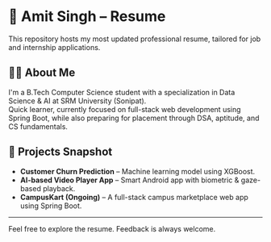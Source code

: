 # 📄 Amit Singh – Resume

This repository hosts my most updated professional resume, tailored for job and internship applications.

## 🧑‍💻 About Me
I'm a B.Tech Computer Science student with a specialization in Data Science & AI at SRM University (Sonipat).  
Quick learner, currently focused on full-stack web development using Spring Boot, while also preparing for placement through DSA, aptitude, and CS fundamentals.

## 📂 Projects Snapshot
- **Customer Churn Prediction** – Machine learning model using XGBoost.  
- **AI-based Video Player App** – Smart Android app with biometric & gaze-based playback.  
- **CampusKart (Ongoing)** – A full-stack campus marketplace web app using Spring Boot.

---

Feel free to explore the resume. Feedback is always welcome.
